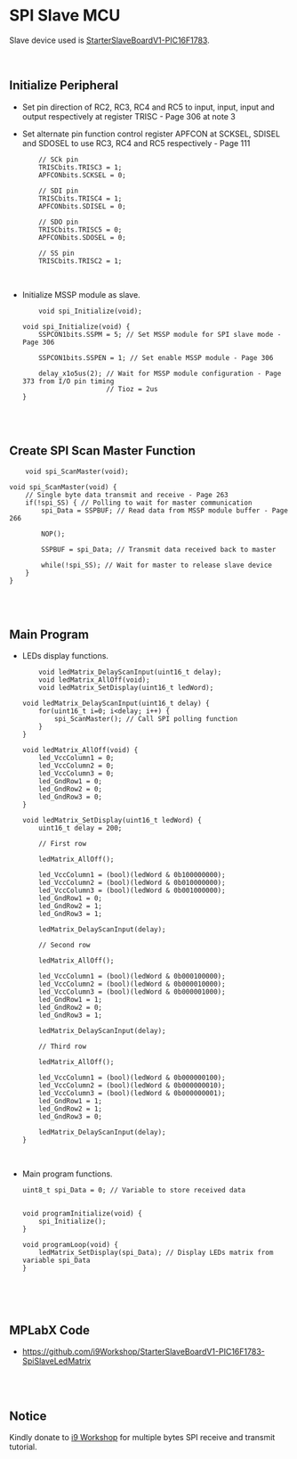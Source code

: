 # SPI Slave MCU

Slave device used is [StarterSlaveBoardV1-PIC16F1783](https://github.com/i9Workshop/Tutorials-Microchip-XC8).
<br/>

<br/>

## Initialize Peripheral

* Set pin direction of RC2, RC3, RC4 and RC5 to input, input, input and output respectively at register TRISC - Page 306 at note 3
* Set alternate pin function control register APFCON at SCKSEL, SDISEL and SDOSEL to use RC3, RC4 and RC5 respectively - Page 111
  ```
      // SCk pin
      TRISCbits.TRISC3 = 1;
      APFCONbits.SCKSEL = 0;
      
      // SDI pin
      TRISCbits.TRISC4 = 1;
      APFCONbits.SDISEL = 0;
      
      // SDO pin
      TRISCbits.TRISC5 = 0;
      APFCONbits.SDOSEL = 0;
      
      // SS pin
      TRISCbits.TRISC2 = 1;
  ```
  <br/>

* Initialize MSSP module as slave.
  ```
      void spi_Initialize(void);
  ```
  
  ```
  void spi_Initialize(void) {
      SSPCON1bits.SSPM = 5; // Set MSSP module for SPI slave mode - Page 306
  	  
      SSPCON1bits.SSPEN = 1; // Set enable MSSP module - Page 306
      
      delay_x1o5us(2); // Wait for MSSP module configuration - Page 373 from I/O pin timing
                       // Tioz = 2us
  }
  ```
<br/>

<br/>

## Create SPI Scan Master Function

```
    void spi_ScanMaster(void);
```

```
void spi_ScanMaster(void) {
    // Single byte data transmit and receive - Page 263
    if(!spi_SS) { // Polling to wait for master communication
        spi_Data = SSPBUF; // Read data from MSSP module buffer - Page 266
        
        NOP();
        
        SSPBUF = spi_Data; // Transmit data received back to master
        
        while(!spi_SS); // Wait for master to release slave device
    }
}
```
<br/>

<br/>

## Main Program

* LEDs display functions.
  ```
      void ledMatrix_DelayScanInput(uint16_t delay);
      void ledMatrix_AllOff(void);
      void ledMatrix_SetDisplay(uint16_t ledWord);
  ```
  
  ```
  void ledMatrix_DelayScanInput(uint16_t delay) {
      for(uint16_t i=0; i<delay; i++) {
          spi_ScanMaster(); // Call SPI polling function
      }
  }
  
  void ledMatrix_AllOff(void) {
      led_VccColumn1 = 0;
      led_VccColumn2 = 0;
      led_VccColumn3 = 0;
      led_GndRow1 = 0;
      led_GndRow2 = 0;
      led_GndRow3 = 0;
  }
  
  void ledMatrix_SetDisplay(uint16_t ledWord) {
      uint16_t delay = 200;
      
      // First row
      
      ledMatrix_AllOff();
      
      led_VccColumn1 = (bool)(ledWord & 0b100000000);
      led_VccColumn2 = (bool)(ledWord & 0b010000000);
      led_VccColumn3 = (bool)(ledWord & 0b001000000);
      led_GndRow1 = 0;
      led_GndRow2 = 1;
      led_GndRow3 = 1;
      
      ledMatrix_DelayScanInput(delay);
      
      // Second row
      
      ledMatrix_AllOff();
      
      led_VccColumn1 = (bool)(ledWord & 0b000100000);
      led_VccColumn2 = (bool)(ledWord & 0b000010000);
      led_VccColumn3 = (bool)(ledWord & 0b000001000);
      led_GndRow1 = 1;
      led_GndRow2 = 0;
      led_GndRow3 = 1;
      
      ledMatrix_DelayScanInput(delay);
      
      // Third row
      
      ledMatrix_AllOff();
      
      led_VccColumn1 = (bool)(ledWord & 0b000000100);
      led_VccColumn2 = (bool)(ledWord & 0b000000010);
      led_VccColumn3 = (bool)(ledWord & 0b000000001);
      led_GndRow1 = 1;
      led_GndRow2 = 1;
      led_GndRow3 = 0;
      
      ledMatrix_DelayScanInput(delay);
  }
  ```
  <br/>

* Main program functions.
  ```
  uint8_t spi_Data = 0; // Variable to store received data
  
  
  void programInitialize(void) {
      spi_Initialize();
  }
  
  void programLoop(void) {
      ledMatrix_SetDisplay(spi_Data); // Display LEDs matrix from variable spi_Data
  }
  ```
  <br/>

<br/>

## MPLabX Code

* https://github.com/i9Workshop/StarterSlaveBoardV1-PIC16F1783-SpiSlaveLedMatrix
<br/>

<br/>

## Notice

Kindly donate to [i9 Workshop](https://i9workshop.github.io) for multiple bytes SPI receive and transmit tutorial.
<br/>

<br/>
